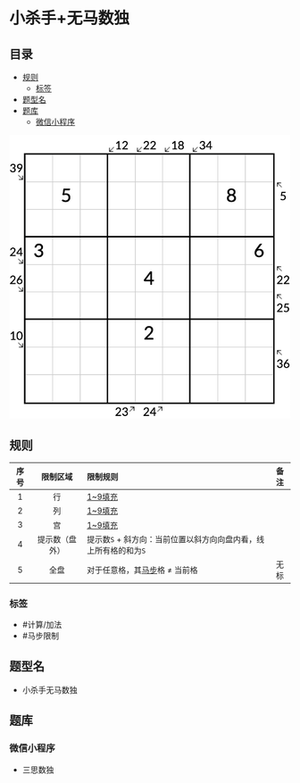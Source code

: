 # 小杀手+无马数独
<!-- START doctoc generated TOC please keep comment here to allow auto update -->
<!-- DON'T EDIT THIS SECTION, INSTEAD RE-RUN doctoc TO UPDATE -->
## 目录

- [规则](#%E8%A7%84%E5%88%99)
  - [标签](#%E6%A0%87%E7%AD%BE)
- [题型名](#%E9%A2%98%E5%9E%8B%E5%90%8D)
- [题库](#%E9%A2%98%E5%BA%93)
  - [微信小程序](#%E5%BE%AE%E4%BF%A1%E5%B0%8F%E7%A8%8B%E5%BA%8F)

<!-- END doctoc generated TOC please keep comment here to allow auto update -->

![题](../../../images/sudoku/小杀手+无马数独.png)

## 规则

| 序号  |  限制区域   | 限制规则                                  | 备注  |
|:---:|:-------:|:--------------------------------------|:---:|
|  1  |    行    | [1~9填充]                               |     |
|  2  |    列    | [1~9填充]                               |     |
|  3  |    宫    | [1~9填充]                               |     |
|  4  | 提示数（盘外） | 提示数`S` + 斜方向：当前位置以斜方向向盘内看，线上所有格的和为`S` |     |
|  5  |   全盘    | 对于任意格，其[马步]格 ≠ 当前格                    | 无标  |

### 标签

- #计算/加法
- #马步限制

## 题型名

- 小杀手无马数独

## 题库

### 微信小程序

- 三思数独

[1~9填充]: ../../../rules/rules.md#1to9填充

[马步]: ../../../rules/rules.md#马步
